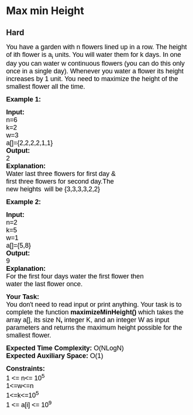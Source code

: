 # Max min Height
## Hard
<div class="problems_problem_content__Xm_eO"><p><span style="font-size:13.5pt"><span style="font-family:Arial"><span style="color: rgb(0, 0, 0); --darkreader-inline-color:#dcdbd8;" data-darkreader-inline-color="">You have a garden with n flowers lined up in a row. The height of ith flower is a</span></span></span><span style="font-size:13.5pt"><span style="font-family:Arial"><span style="color: rgb(0, 0, 0); --darkreader-inline-color:#dcdbd8;" data-darkreader-inline-color=""><sub>i</sub></span></span></span><span style="font-size:13.5pt"><span style="font-family:Arial"><span style="color: rgb(0, 0, 0); --darkreader-inline-color:#dcdbd8;" data-darkreader-inline-color=""> units. You will water them for k days. In one day you can water w continuous flowers (you can do this only once in a single day). Whenever you water a flower its height increases by 1 unit. You need to maximize the height of the smallest flower all the time.</span></span></span></p>

<p><span style="font-size:13.5pt"><span style="font-family:Arial"><span style="color: rgb(0, 0, 0); --darkreader-inline-color:#dcdbd8;" data-darkreader-inline-color=""><strong>Example 1:</strong></span></span></span></p>

<pre><span style="font-size:13.5pt"><span style="font-family:Arial"><span style="color: rgb(0, 0, 0); --darkreader-inline-color:#dcdbd8;" data-darkreader-inline-color=""><strong>Input:</strong></span></span></span>
<span style="font-size:13.5pt"><span style="font-family:Arial"><span style="color: rgb(0, 0, 0); --darkreader-inline-color:#dcdbd8;" data-darkreader-inline-color="">n=6</span></span></span>
<span style="font-size:13.5pt"><span style="font-family:Arial"><span style="color: rgb(0, 0, 0); --darkreader-inline-color:#dcdbd8;" data-darkreader-inline-color="">k=2</span></span></span>
<span style="font-size:13.5pt"><span style="font-family:Arial"><span style="color: rgb(0, 0, 0); --darkreader-inline-color:#dcdbd8;" data-darkreader-inline-color="">w=3</span></span></span>
<span style="font-size:13.5pt"><span style="font-family:Arial"><span style="color: rgb(0, 0, 0); --darkreader-inline-color:#dcdbd8;" data-darkreader-inline-color="">a[]={2,2,2,2,1,1}</span></span></span>
<span style="font-size:13.5pt"><span style="font-family:Arial"><span style="color: rgb(0, 0, 0); --darkreader-inline-color:#dcdbd8;" data-darkreader-inline-color=""><strong>Output:</strong></span></span></span>
<span style="font-size:13.5pt"><span style="font-family:Arial"><span style="color: rgb(0, 0, 0); --darkreader-inline-color:#dcdbd8;" data-darkreader-inline-color="">2</span></span></span>
<span style="font-size:13.5pt"><span style="font-family:Arial"><span style="color: rgb(0, 0, 0); --darkreader-inline-color:#dcdbd8;" data-darkreader-inline-color=""><strong>Explanation:</strong></span></span></span>
<span style="color: rgb(0, 0, 0); font-family: Arial; font-size: 13.5pt; --darkreader-inline-color:#dcdbd8;" data-darkreader-inline-color="">Water last three flowers for first day &amp; 
first three flowers for second day.The 
new heights</span> <span style="font-size:13.5pt"><span style="font-family:Arial"><span style="color: rgb(0, 0, 0); --darkreader-inline-color:#dcdbd8;" data-darkreader-inline-color="">will be {3,3,3,3,2,2}</span></span></span></pre>

<p><span style="font-size:13.5pt"><span style="font-family:Arial"><span style="color: rgb(0, 0, 0); --darkreader-inline-color:#dcdbd8;" data-darkreader-inline-color=""><strong>Example 2:</strong></span></span></span></p>

<pre><span style="font-size:13.5pt"><span style="font-family:Arial"><span style="color: rgb(0, 0, 0); --darkreader-inline-color:#dcdbd8;" data-darkreader-inline-color=""><strong>Input:</strong></span></span></span>
<span style="font-size:13.5pt"><span style="font-family:Arial"><span style="color: rgb(0, 0, 0); --darkreader-inline-color:#dcdbd8;" data-darkreader-inline-color="">n=2</span></span></span>
<span style="font-size:13.5pt"><span style="font-family:Arial"><span style="color: rgb(0, 0, 0); --darkreader-inline-color:#dcdbd8;" data-darkreader-inline-color="">k=5</span></span></span>
<span style="font-size:13.5pt"><span style="font-family:Arial"><span style="color: rgb(0, 0, 0); --darkreader-inline-color:#dcdbd8;" data-darkreader-inline-color="">w=1</span></span></span>
<span style="font-size:13.5pt"><span style="font-family:Arial"><span style="color: rgb(0, 0, 0); --darkreader-inline-color:#dcdbd8;" data-darkreader-inline-color="">a[]={5,8}</span></span></span>
<span style="font-size:13.5pt"><span style="font-family:Arial"><span style="color: rgb(0, 0, 0); --darkreader-inline-color:#dcdbd8;" data-darkreader-inline-color=""><strong>Output:</strong></span></span></span>
<span style="font-size:13.5pt"><span style="font-family:Arial"><span style="color: rgb(0, 0, 0); --darkreader-inline-color:#dcdbd8;" data-darkreader-inline-color="">9</span></span></span>
<span style="font-size:13.5pt"><span style="font-family:Arial"><span style="color: rgb(0, 0, 0); --darkreader-inline-color:#dcdbd8;" data-darkreader-inline-color=""><strong>Explanation:</strong></span></span></span>
<span style="font-size:13.5pt"><span style="font-family:Arial"><span style="color: rgb(0, 0, 0); --darkreader-inline-color:#dcdbd8;" data-darkreader-inline-color="">For the first four days water the first flower then</span></span></span>
<span style="font-size:13.5pt"><span style="font-family:Arial"><span style="color: rgb(0, 0, 0); --darkreader-inline-color:#dcdbd8;" data-darkreader-inline-color="">water the last flower once.</span></span></span></pre>

<p><span style="font-size:13.5pt"><span style="font-family:Arial"><span style="color: rgb(0, 0, 0); --darkreader-inline-color:#dcdbd8;" data-darkreader-inline-color=""><strong>Your Task:&nbsp;</strong></span></span></span><br>
<span style="font-size:13.5pt"><span style="font-family:Arial"><span style="color: rgb(0, 0, 0); --darkreader-inline-color:#dcdbd8;" data-darkreader-inline-color="">You don't need to read input or print anything. Your task is to complete the function </span></span></span><span style="font-size:13.5pt"><span style="font-family:Arial"><span style="color: rgb(0, 0, 0); --darkreader-inline-color:#dcdbd8;" data-darkreader-inline-color=""><strong>maximizeMinHeight()</strong></span></span></span><span style="font-size:13.5pt"><span style="font-family:Arial"><span style="color: rgb(0, 0, 0); --darkreader-inline-color:#dcdbd8;" data-darkreader-inline-color=""> which takes the array a[], its size N</span></span></span><span style="font-size:13.5pt"><span style="font-family:Arial"><span style="color: rgb(0, 0, 0); --darkreader-inline-color:#dcdbd8;" data-darkreader-inline-color=""><strong>, </strong></span></span></span><span style="font-size:13.5pt"><span style="font-family:Arial"><span style="color: rgb(0, 0, 0); --darkreader-inline-color:#dcdbd8;" data-darkreader-inline-color="">integer K, and an integer W</span></span></span><span style="font-size:13.5pt"><span style="font-family:Arial"><span style="color: rgb(0, 0, 0); --darkreader-inline-color:#dcdbd8;" data-darkreader-inline-color=""><strong> </strong></span></span></span><span style="font-size:13.5pt"><span style="font-family:Arial"><span style="color: rgb(0, 0, 0); --darkreader-inline-color:#dcdbd8;" data-darkreader-inline-color="">as input parameters and returns the maximum height possible for the smallest flower.</span></span></span></p>

<p><span style="font-size:13.5pt"><span style="font-family:Arial"><span style="color: rgb(0, 0, 0); --darkreader-inline-color:#dcdbd8;" data-darkreader-inline-color=""><strong>Expected Time Complexity:</strong></span></span></span><span style="font-size:13.5pt"><span style="font-family:Arial"><span style="color: rgb(0, 0, 0); --darkreader-inline-color:#dcdbd8;" data-darkreader-inline-color=""> O(NLogN)</span></span></span><br>
<span style="font-size:13.5pt"><span style="font-family:Arial"><span style="color: rgb(0, 0, 0); --darkreader-inline-color:#dcdbd8;" data-darkreader-inline-color=""><strong>Expected Auxiliary Space:</strong></span></span></span><span style="font-size:13.5pt"><span style="font-family:Arial"><span style="color: rgb(0, 0, 0); --darkreader-inline-color:#dcdbd8;" data-darkreader-inline-color=""> O(1)</span></span></span></p>

<p><span style="font-size:13.5pt"><span style="font-family:Arial"><span style="color: rgb(0, 0, 0); --darkreader-inline-color:#dcdbd8;" data-darkreader-inline-color=""><strong>Constraints:</strong></span></span></span><br>
<span style="font-size:18px"><span style="font-family:Arial"><span style="color: rgb(0, 0, 0); --darkreader-inline-color:#dcdbd8;" data-darkreader-inline-color="">1 &lt;= n&lt;= 10<sup>5</sup></span></span></span><br>
<span style="font-size:18px"><span style="font-family:Arial"><span style="color: rgb(0, 0, 0); --darkreader-inline-color:#dcdbd8;" data-darkreader-inline-color="">1&lt;=w&lt;=n</span></span></span><br>
<span style="font-size:18px"><span style="font-family:Arial"><span style="color: rgb(0, 0, 0); --darkreader-inline-color:#dcdbd8;" data-darkreader-inline-color="">1&lt;=k&lt;=10<sup>5</sup></span></span></span><br>
<span style="font-size:18px"><span style="font-family:Arial"><span style="color: rgb(0, 0, 0); --darkreader-inline-color:#dcdbd8;" data-darkreader-inline-color="">1 &lt;= a[i] &lt;= 10<sup>9</sup></span></span></span></p>

<p>&nbsp;</p>
</div>